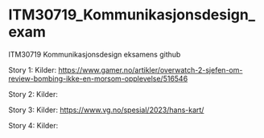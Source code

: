# ITM30719_Kommunikasjonsdesign_exam
ITM30719 Kommunikasjonsdesign eksamens github

Story 1:
Kilder:
https://www.gamer.no/artikler/overwatch-2-sjefen-om-review-bombing-ikke-en-morsom-opplevelse/516546

Story 2:
Kilder:

Story 3:
Kilder:
https://www.vg.no/spesial/2023/hans-kart/

Story 4:
Kilder:
